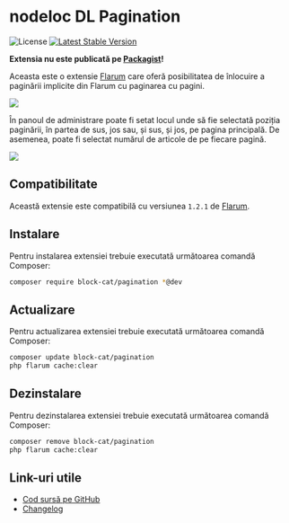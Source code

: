 # nodeloc DL Pagination

![License](https://img.shields.io/badge/license-MIT-blue.svg) [![Latest Stable Version](https://img.shields.io/packagist/v/block-cat/pagination.svg)](https://packagist.org/packages/block-cat/pagination)

**Extensia nu este publicată pe [Packagist](https://packagist.org/)!**

Aceasta este o extensie [Flarum](https://flarum.org/) care oferă posibilitatea de înlocuire a paginării implicite din Flarum cu paginarea cu pagini.

![](https://i.imgur.com/VVRCsE7.png)

În panoul de administrare poate fi setat locul unde să fie selectată poziția paginării, în partea de sus, jos sau, și sus, și jos, pe pagina principală. De asemenea, poate fi selectat numărul de articole de pe fiecare pagină.

![](https://i.imgur.com/Kut3tzw.png)

## Compatibilitate

Această extensie este compatibilă cu versiunea `1.2.1` de [Flarum](https://flarum.org/).

## Instalare

Pentru instalarea extensiei trebuie executată următoarea comandă Composer:

```sh
composer require block-cat/pagination *@dev
```

## Actualizare

Pentru actualizarea extensiei trebuie executată următoarea comandă Composer:

```sh
composer update block-cat/pagination
php flarum cache:clear
```

## Dezinstalare

Pentru dezinstalarea extensiei trebuie executată următoarea comandă Composer:

```sh
composer remove block-cat/pagination
php flarum cache:clear
```

## Link-uri utile

- [Cod sursă pe GitHub](https://github.com/block-cat/pagination)
- [Changelog](CHANGELOG.md)
